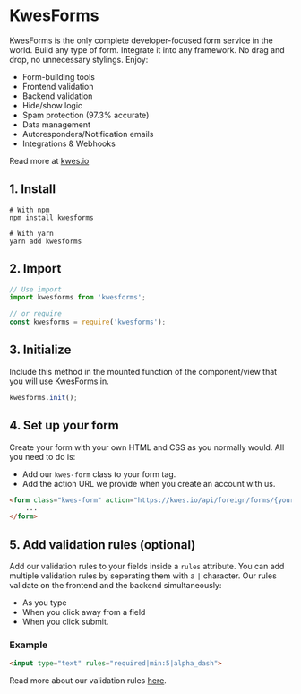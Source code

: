 # KwesForms

KwesForms is the only complete developer-focused form service in the world. Build any type of form. Integrate it into any framework. No drag and drop, no unnecessary stylings. Enjoy: 

- Form-building tools
- Frontend validation
- Backend validation
- Hide/show logic
- Spam protection (97.3% accurate)
- Data management
- Autoresponders/Notification emails
- Integrations & Webhooks

Read more at [kwes.io](https://kwes.io)

## 1. Install 
    # With npm
    npm install kwesforms

    # With yarn
    yarn add kwesforms

## 2. Import

```js
// Use import
import kwesforms from 'kwesforms';

// or require
const kwesforms = require('kwesforms');
```

## 3. Initialize 
Include this method in the mounted function of the component/view that you will use KwesForms in. 

```js
kwesforms.init();
```

## 4. Set up your form

Create your form with your own HTML and CSS as you normally would. All you need to do is:

- Add our `kwes-form` class to your form tag.
- Add the action URL we provide when you create an account with us.

```html
<form class="kwes-form" action="https://kwes.io/api/foreign/forms/{your_form_id}">
    ...
</form>
```

## 5. Add validation rules (optional)

Add our validation rules to your fields inside a `rules` attribute. You can add multiple validation rules by seperating them with a `|` character. Our rules validate on the frontend and the backend simultaneously: 
- As you type
- When you click away from a field
- When you click submit.

### Example

```html
<input type="text" rules="required|min:5|alpha_dash">
```

Read more about our validation rules [here](https://kwes.io/docs/v2/form-validation-rules).
